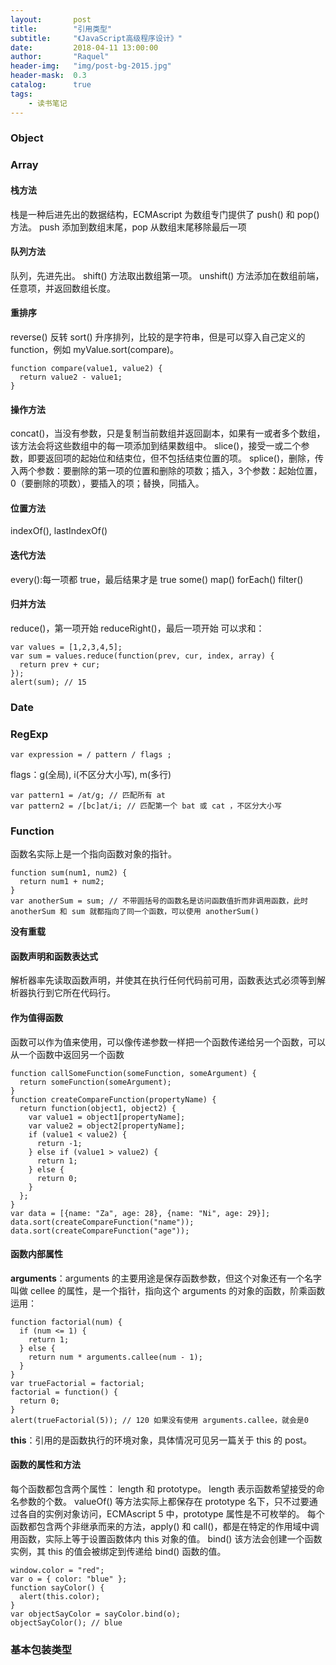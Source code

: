 ```yaml
---
layout:       post
title:        "引用类型"
subtitle:     "《JavaScript高级程序设计》"
date:         2018-04-11 13:00:00
author:       "Raquel"
header-img:   "img/post-bg-2015.jpg"
header-mask:  0.3
catalog:      true
tags:
    - 读书笔记
---
```


### Object
### Array
#### 栈方法
栈是一种后进先出的数据结构，ECMAscript 为数组专门提供了 push() 和 pop() 方法。
push 添加到数组末尾，pop 从数组末尾移除最后一项
#### 队列方法
队列，先进先出。
shift() 方法取出数组第一项。
unshift() 方法添加在数组前端，任意项，并返回数组长度。
#### 重排序
reverse() 反转
sort() 升序排列，比较的是字符串，但是可以穿入自己定义的 function，例如 myValue.sort(compare)。
```
function compare(value1, value2) {
  return value2 - value1;
}
```
#### 操作方法
concat()，当没有参数，只是复制当前数组并返回副本，如果有一或者多个数组，该方法会将这些数组中的每一项添加到结果数组中。
slice()，接受一或二个参数，即要返回项的起始位和结束位，但不包括结束位置的项。
splice()，删除，传入两个参数：要删除的第一项的位置和删除的项数；插入，3个参数：起始位置，0（要删除的项数），要插入的项；替换，同插入。
#### 位置方法
indexOf(), lastIndexOf()
#### 迭代方法
every():每一项都 true，最后结果才是 true
some() map() forEach() filter()
#### 归并方法
reduce()，第一项开始
reduceRight()，最后一项开始
可以求和：
```
var values = [1,2,3,4,5];
var sum = values.reduce(function(prev, cur, index, array) {
  return prev + cur;
});
alert(sum); // 15
```

### Date
### RegExp
```
var expression = / pattern / flags ;
```
flags：g(全局), i(不区分大小写), m(多行)
```
var pattern1 = /at/g; // 匹配所有 at
var pattern2 = /[bc]at/i; // 匹配第一个 bat 或 cat ，不区分大小写
```
### Function
函数名实际上是一个指向函数对象的指针。
```
function sum(num1, num2) {
  return num1 + num2;
}
var anotherSum = sum; // 不带圆括号的函数名是访问函数值折而非调用函数，此时 anotherSum 和 sum 就都指向了同一个函数，可以使用 anotherSum()
```
**没有重载**
#### 函数声明和函数表达式
解析器率先读取函数声明，并使其在执行任何代码前可用，函数表达式必须等到解析器执行到它所在代码行。
#### 作为值得函数
函数可以作为值来使用，可以像传递参数一样把一个函数传递给另一个函数，可以从一个函数中返回另一个函数
```
function callSomeFunction(someFunction, someArgument) {
  return someFunction(someArgument);
}
function createCompareFunction(propertyName) {
  return function(object1, object2) {
    var value1 = object1[propertyName];
    var value2 = object2[propertyName];
    if (value1 < value2) {
      return -1;
    } else if (value1 > value2) {
      return 1;
    } else {
      return 0;
    }
  };
}
var data = [{name: "Za", age: 28}, {name: "Ni", age: 29}];
data.sort(createCompareFunction("name"));
data.sort(createCompareFunction("age"));
```
#### 函数内部属性
**arguments**：arguments 的主要用途是保存函数参数，但这个对象还有一个名字叫做 cellee 的属性，是一个指针，指向这个 arguments 的对象的函数，阶乘函数运用：
```
function factorial(num) {
  if (num <= 1) {
    return 1;
  } else {
    return num * arguments.callee(num - 1);
  }
}
var trueFactorial = factorial;
factorial = function() {
  return 0;
}
alert(trueFactorial(5)); // 120 如果没有使用 arguments.callee，就会是0
```
**this**：引用的是函数执行的环境对象，具体情况可见另一篇关于 this 的 post。
#### 函数的属性和方法
每个函数都包含两个属性： length 和 prototype。
length 表示函数希望接受的命名参数的个数。
valueOf() 等方法实际上都保存在 prototype 名下，只不过要通过各自的实例对象访问，ECMAscript 5 中，prototype 属性是不可枚举的。
每个函数都包含两个非继承而来的方法，apply() 和 call()，都是在特定的作用域中调用函数，实际上等于设置函数体内 this 对象的值。
bind() 该方法会创建一个函数实例，其 this 的值会被绑定到传递给 bind() 函数的值。
```
window.color = "red";
var o = { color: "blue" };
function sayColor() {
  alert(this.color);
}
var objectSayColor = sayColor.bind(o);
objectSayColor(); // blue
```
### 基本包装类型

